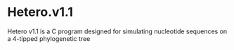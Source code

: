 # Hetero.v1.1
Hetero v1.1 is a C program designed for simulating nucleotide sequences on a 4-tipped phylogenetic tree
